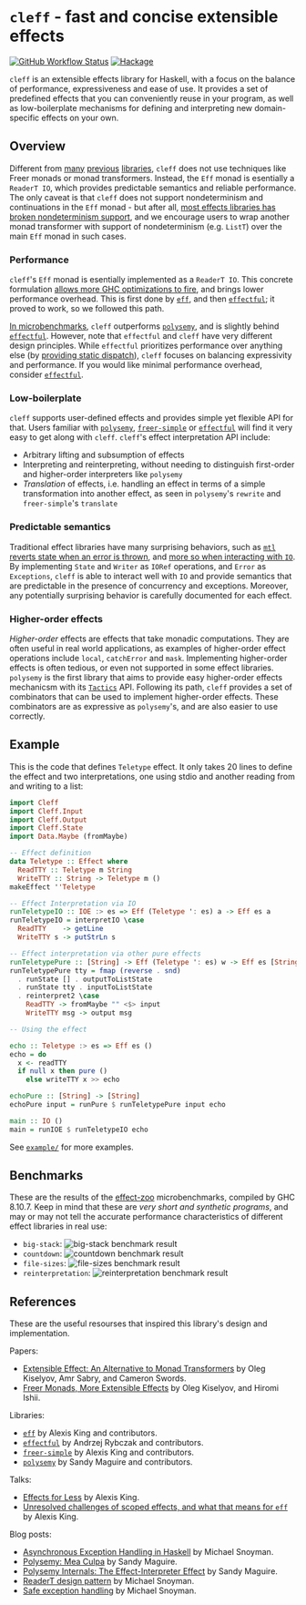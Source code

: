 # `cleff` - fast and concise extensible effects

[![GitHub Workflow Status](https://img.shields.io/github/workflow/status/re-xyr/cleff/build)](https://github.com/re-xyr/cleff/actions/workflows/build.yaml)
[![Hackage](https://img.shields.io/hackage/v/cleff)](https://hackage.haskell.org/package/cleff)

`cleff` is an extensible effects library for Haskell, with a focus on the balance of performance, expressiveness and ease of use. It provides a set of predefined effects that you can conveniently reuse in your program, as well as low-boilerplate mechanisms for defining and interpreting new domain-specific effects on your own.

## Overview

Different from [many](`polysemy`) [previous](`fused-effects`) [libraries](`freer-simple`), `cleff` does not use techniques like Freer monads or monad transformers. Instead, the `Eff` monad is esentially a `ReaderT IO`, which provides predictable semantics and reliable performance. The only caveat is that `cleff` does not support nondeterminism and continuations in the `Eff` monad - but after all, [most effects libraries has broken nondeterminism support](https://github.com/polysemy-research/polysemy/issues/246), and we encourage users to wrap another monad transformer with support of nondeterminism (e.g. `ListT`) over the main `Eff` monad in such cases.

### Performance

`cleff`'s `Eff` monad is esentially implemented as a `ReaderT IO`. This concrete formulation [allows more GHC optimizations to fire][alexis-talk], and brings lower performance overhead. This is first done by [`eff`], and then [`effectful`]; it proved to work, so we followed this path.

[In microbenchmarks](#benchmarks), `cleff` outperforms [`polysemy`], and is slightly behind [`effectful`]. However, note that `effectful` and `cleff` have very different design principles. While `effectful` prioritizes performance over anything else (by [providing static dispatch](https://github.com/arybczak/effectful/blob/master/effectful-core/src/Effectful/Reader/Static.hs)), `cleff` focuses on balancing expressivity and performance. If you would like minimal performance overhead, consider [`effectful`].

### Low-boilerplate

`cleff` supports user-defined effects and provides simple yet flexible API for that. Users familiar with [`polysemy`], [`freer-simple`] or [`effectful`] will find it very easy to get along with `cleff`. `cleff`'s effect interpretation API include:

- Arbitrary lifting and subsumption of effects
- Interpreting and reinterpreting, without needing to distinguish first-order and higher-order interpreters like `polysemy`
- *Translation* of effects, i.e. handling an effect in terms of a simple transformation into another effect, as seen in `polysemy`'s `rewrite` and `freer-simple`'s `translate`

### Predictable semantics

Traditional effect libraries have many surprising behaviors, such as [`mtl` reverts state when an error is thrown][alexis-talk-2], and [more so when interacting with `IO`][readert]. By implementing `State` and `Writer` as `IORef` operations, and `Error` as `Exceptions`, `cleff` is able to interact well with `IO` and provide semantics that are predictable in the presence of concurrency and exceptions. Moreover, any potentially surprising behavior is carefully documented for each effect.

### Higher-order effects

*Higher-order* effects are effects that take monadic computations. They are often useful in real world applications, as examples of higher-order effect operations include `local`, `catchError` and `mask`. Implementing higher-order effects is often tedious, or even not supported in some effect libraries. `polysemy` is the first library that aims to provide easy higher-order effects mechanicsm with its [`Tactics`](https://hackage.haskell.org/package/polysemy-1.7.1.0/docs/Polysemy.html#g:16) API. Following its path, `cleff` provides a set of combinators that can be used to implement higher-order effects. These combinators are as expressive as `polysemy`'s, and are also easier to use correctly.

## Example

This is the code that defines `Teletype` effect. It only takes 20 lines to define the effect and two interpretations, one using stdio and another reading from and writing to a list:

```haskell
import Cleff
import Cleff.Input
import Cleff.Output
import Cleff.State
import Data.Maybe (fromMaybe)

-- Effect definition
data Teletype :: Effect where
  ReadTTY :: Teletype m String
  WriteTTY :: String -> Teletype m ()
makeEffect ''Teletype

-- Effect Interpretation via IO
runTeletypeIO :: IOE :> es => Eff (Teletype ': es) a -> Eff es a
runTeletypeIO = interpretIO \case
  ReadTTY    -> getLine
  WriteTTY s -> putStrLn s

-- Effect interpretation via other pure effects
runTeletypePure :: [String] -> Eff (Teletype ': es) w -> Eff es [String]
runTeletypePure tty = fmap (reverse . snd)
  . runState [] . outputToListState
  . runState tty . inputToListState
  . reinterpret2 \case
    ReadTTY -> fromMaybe "" <$> input
    WriteTTY msg -> output msg

-- Using the effect

echo :: Teletype :> es => Eff es ()
echo = do
  x <- readTTY
  if null x then pure ()
    else writeTTY x >> echo

echoPure :: [String] -> [String]
echoPure input = runPure $ runTeletypePure input echo

main :: IO ()
main = runIOE $ runTeletypeIO echo
```

See [`example/`](https://github.com/re-xyr/cleff/tree/master/example/) for more examples.

## Benchmarks

These are the results of the [effect-zoo](https://github.com/ocharles/effect-zoo) microbenchmarks, compiled by GHC 8.10.7. Keep in mind that these are *very short and synthetic programs*, and may or may not tell the accurate performance characteristics of different effect libraries in real use:

- `big-stack`: ![big-stack benchmark result](https://raw.githubusercontent.com/re-xyr/cleff/master/docs/img/effect-zoo-big-stack.png)
- `countdown`: ![countdown benchmark result](https://raw.githubusercontent.com/re-xyr/cleff/master/docs/img/effect-zoo-countdown.png)
- `file-sizes`: ![file-sizes benchmark result](https://raw.githubusercontent.com/re-xyr/cleff/master/docs/img/effect-zoo-file-sizes.png)
- `reinterpretation`: ![reinterpretation benchmark result](https://raw.githubusercontent.com/re-xyr/cleff/master/docs/img/effect-zoo-reinterpretation.png)

## References

These are the useful resourses that inspired this library's design and implementation.

Papers:

- [Extensible Effect: An Alternative to Monad Transformers](https://okmij.org/ftp/Haskell/extensible/exteff.pdf) by Oleg Kiselyov, Amr Sabry, and Cameron Swords.
- [Freer Monads, More Extensible Effects](https://okmij.org/ftp/Haskell/extensible/more.pdf) by Oleg Kiselyov, and Hiromi Ishii.

Libraries:

- [`eff`] by Alexis King and contributors.
- [`effectful`] by Andrzej Rybczak and contributors.
- [`freer-simple`] by Alexis King and contributors.
- [`polysemy`] by Sandy Maguire and contributors.

Talks:

- [Effects for Less][alexis-talk] by Alexis King.
- [Unresolved challenges of scoped effects, and what that means for `eff`][alexis-talk-2] by Alexis King.

Blog posts:

- [Asynchronous Exception Handling in Haskell](https://www.fpcomplete.com/blog/2018/04/async-exception-handling-haskell/) by Michael Snoyman.
- [Polysemy: Mea Culpa](https://reasonablypolymorphic.com/blog/mea-culpa/) by Sandy Maguire.
- [Polysemy Internals: The Effect-Interpreter Effect](https://reasonablypolymorphic.com/blog/tactics/) by Sandy Maguire.
- [ReaderT design pattern][readert] by Michael Snoyman.
- [Safe exception handling](https://www.fpcomplete.com/haskell/tutorial/exceptions/) by Michael Snoyman.

[`polysemy`]: https://hackage.haskell.org/package/polysemy
[`fused-effects`]: https://hackage.haskell.org/package/fused-effects
[`effectful`]: https://github.com/arybczak/effectful
[`eff`]: https://github.com/hasura/eff
[`freer-simple`]: https://hackage.haskell.org/package/freer-simple
[alexis-talk]: https://www.youtube.com/watch?v=0jI-AlWEwYI
[alexis-talk-2]: https://www.twitch.tv/videos/1163853841
[readert]: https://www.fpcomplete.com/blog/2017/06/readert-design-pattern/
